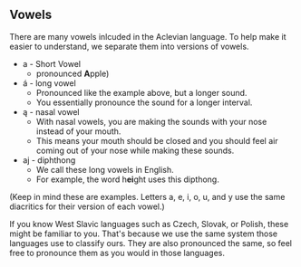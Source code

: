 ## Vowels
There are many vowels inlcuded in the Aclevian language. To help make it easier to understand, we separate them into versions of vowels.

- a - Short Vowel 
  - pronounced **A**pple)
- á - long vowel
  - Pronounced like the example above, but a longer sound. 
  - You essentially pronounce the sound for a longer interval.
- ą - nasal vowel
  - With nasal vowels, you are making the sounds with your nose instead of your mouth.
  - This means your mouth should be closed and you should feel air coming out of your nose while making these sounds.
- aj - diphthong
  - We call these long vowels in English.
  - For example, the word h**ei**ght uses this dipthong.

(Keep in mind these are examples. Letters a, e, i, o, u, and y use the same diacritics for their version of each vowel.)

If you know West Slavic languages such as Czech, Slovak, or Polish, these might be familiar to you. That's because we use the same system those languages use to classify ours. They are also pronounced the same, so feel free to pronounce them as you would in those languages.
